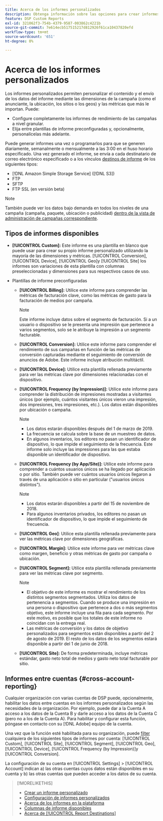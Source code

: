 ```yaml
---
title: Acerca de los informes personalizados
description: Obtenga información sobre las opciones para crear informes personalizados manualmente o mediante plantillas de informe preconfiguradas.
feature: DSP Custom Reports
exl-id: 321062f3-754b-4379-9587-003862c4221b
source-git-commit: 7e614ecb517515217d812926f61ca10437820efd
workflow-type: tm+mt
source-wordcount: '651'
ht-degree: 0%

---
```


# Acerca de los informes personalizados

Los informes personalizados permiten personalizar el contenido y el envío de los datos del informe mediante las dimensiones de la campaña (como el anunciante, la ubicación, los sitios o los geos) y las métricas que más le importan. Puede:

* Configure completamente los informes de rendimiento de las campañas a nivel granular.
* Elija entre plantillas de informe preconfiguradas y, opcionalmente, personalícelas más adelante.

Puede generar informes una vez o programarlos para que se generen diariamente, semanalmente o mensualmente a las 3:00 en el huso horario especificado. Una vez generado el informe, se envía a cada destinatario de correo electrónico especificado o a los vínculos [destinos de informe](/help/dsp/reports/report-destinations/report-destination-about.md) de los siguientes tipos:

* [!DNL Amazon Simple Storage Service] ([!DNL S3])
* FTP
* SFTP
* FTP SSL (en versión beta)

>[!NOTE]
>
>También puede ver los datos bajo demanda en todos los niveles de una campaña (campaña, paquete, ubicación o publicidad) [dentro de la vista de administración de campañas correspondiente](/help/dsp/campaign-management/reports/campaign-reports-about.md).

## Tipos de informes disponibles

* **[!UICONTROL Custom]:** Este informe es una plantilla en blanco que puede usar para crear su propio informe personalizado utilizando la mayoría de las dimensiones y métricas. [!UICONTROL Conversion], [!UICONTROL Device], [!UICONTROL Geo]y [!UICONTROL Site] los informes son variaciones de esta plantilla con columnas preseleccionadas y dimensiones para sus respectivos casos de uso.

* Plantillas de informe preconfiguradas

   * **[!UICONTROL Billing]:** Utilice este informe para comprender las métricas de facturación clave, como las métricas de gasto para la facturación de medios por campaña.

      >[!NOTE]
      >
      >Este informe incluye datos sobre el segmento de facturación. Si a un usuario o dispositivo se le presenta una impresión que pertenece a varios segmentos, solo se le atribuye la impresión a un segmento facturable.

   * **[!UICONTROL Conversion]:** Utilice este informe para comprender el rendimiento de sus campañas en función de las métricas de conversión capturadas mediante el seguimiento de conversión de anuncios de Adobe. Este informe incluye atribución multitáctil.

   * **[!UICONTROL Device]:** Utilice esta plantilla rellenada previamente para ver las métricas clave por dimensiones relacionadas con el dispositivo.

   * **[!UICONTROL Frequency (by Impression)]:** Utilice este informe para comprender la distribución de impresiones mostradas a visitantes únicos (por ejemplo, cuántos visitantes únicos vieron una impresión, dos impresiones, tres impresiones, etc.). Los datos están disponibles por ubicación o campaña.

      >[!NOTE]
      >
      >* Los datos estarán disponibles después del 1 de marzo de 2019.
      >* La frecuencia se calcula sobre la base de un muestreo de datos.
      >* En algunos inventarios, los editores no pasan un identificador de dispositivo, lo que impide el seguimiento de la frecuencia. Este informe solo incluye las impresiones para las que estaba disponible un identificador de dispositivo.


   * **[!UICONTROL Frequency (by App/Site)]:** Utilice este informe para comprender a cuántos usuarios únicos se ha llegado por aplicación o por sitio. También puede ver cuántos usuarios únicos llegaron a través de una aplicación o sitio en particular (&quot;usuarios únicos distintos&quot;).

      >[!NOTE]
      >
      >* Los datos estarán disponibles a partir del 15 de noviembre de 2018.
      >* Para algunos inventarios privados, los editores no pasan un identificador de dispositivo, lo que impide el seguimiento de frecuencia.


   * **[!UICONTROL Geo]**: Utilice esta plantilla rellenada previamente para ver las métricas clave por dimensiones geográficas.

   * **[!UICONTROL Margin]:** Utilice este informe para ver métricas clave como margen, beneficio y otras métricas de gasto por campaña o ubicación.

   * **[!UICONTROL Segment]:** Utilice esta plantilla rellenada previamente para ver las métricas clave por segmento.

      >[!NOTE]
      >
      >* El objetivo de este informe es mostrar el rendimiento de los distintos segmentos segmentados. Utiliza los datos de pertenencia a segmentos. Cuando se produce una impresión en una persona o dispositivo que pertenece a dos o más segmentos objetivo, este informe incluye una fila para cada segmento. Por este motivo, es posible que los totales de este informe no coincidan con la entrega real.
      >* Las métricas de conversión y los datos de objetivo personalizados para segmentos están disponibles a partir del 2 de agosto de 2019. El resto de los datos de los segmentos estará disponible a partir del 1 de junio de 2018.


   * **[!UICONTROL Site]:** De forma predeterminada, incluye métricas estándar, gasto neto total de medios y gasto neto total facturable por sitio.

## Informes entre cuentas {#cross-account-reporting}

Cualquier organización con varias cuentas de DSP puede, opcionalmente, habilitar los datos entre cuentas en los informes personalizados según las necesidades de la organización. Por ejemplo, puede dar a la Cuenta A acceso a los datos de la Cuenta B y darle acceso a los datos de la Cuenta C (pero no a los de la Cuenta A). Para habilitar y configurar esta función, póngase en contacto con su [!DNL Adobe] equipo de la cuenta.

Una vez que la función esté habilitada para su organización, puede [filter](report-settings.md) cualquiera de los siguientes tipos de informes por cuenta:  [!UICONTROL Custom], [!UICONTROL Site], [!UICONTROL Segment], [!UICONTROL Geo], [!UICONTROL Device], [!UICONTROL Frequency (by Impression)]y [!UICONTROL Conversion].

La configuración de su cuenta en [!UICONTROL Settings] > [!UICONTROL Account] indican a) las otras cuentas cuyos datos están disponibles en su cuenta y b) las otras cuentas que pueden acceder a los datos de su cuenta.

>[!MORELIKETHIS]
>
>* [Crear un informe personalizado](/help/dsp/reports/report-create.md)
>* [Configuración de informes personalizados](/help/dsp/reports/report-settings.md)
>* [Acerca de los informes en la plataforma](/help/dsp/campaign-management/reports/campaign-reports-about.md)
>* [Columnas de informe disponibles](/help/dsp/reports/report-columns.md)
>* [Acerca de [!UICONTROL Report Destinations]](/help/dsp/reports/report-destinations/report-destination-about.md)

